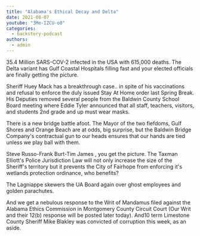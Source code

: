 ```yaml
---
title: "Alabama's Ethical Decay and Delta"
date: 2021-08-07
youtube: "3Me-IZCU-o0"
categories: 
  - backstory-podcast
authors: 
  - admin
---
```


35.4 Million SARS-COV-2 infected in the USA with 615,000 deaths. The Delta variant has Gulf Coastal Hospitals filling fast and your elected officials are finally getting the picture.

Sheriff Huey Mack has a breakthrough case.. in spite of his vaccinations and refusal to enforce the duly issued Stay At Home order last Spring Break. His Deputies removed several people from the Baldwin County School Board meeting where Eddie Tyler announced that all staff, teachers, visitors, and students 2nd grade and up must wear masks.

There is a new bridge battle afoot. The Mayor of the two fiefdoms, Gulf Shores and Orange Beach are at odds, big surprise, but the Baldwin Bridge Company's contractual gun to our heads ensures that our hands are tied unless we play ball with them.

Steve Russo-Frank Burt-Tim James , you get the picture. The Taxman Elliott's Police Jurisdiction Law will not only increase the size of the Sheriff's territory but it prevents the City of Fairhope from enforcing it's wetlands protection ordinance, who benefits?

The Lagniappe skewers the UA Board again over ghost employees and golden parachutes.

And we get a nebulous response to the Writ of Mandamus filed against the Alabama Ethics Commission in Montgomery County Circuit Court (Our Writ and their 12(b) response will be posted later today). And10 term Limestone County Sheriff Mike Blakley was convicted of corruption this week, as an aside.
